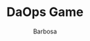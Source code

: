 ---
title: DaOps Game
link: https://preview.p5js.org/gr348642/present/GkRb5IYou
author: Barbosa
grade: 10
image: bunnygames/Picture13.png
description: In this game, you have to hit 10 licks on the soap dispenser, while avoiding BBL Drake.
---